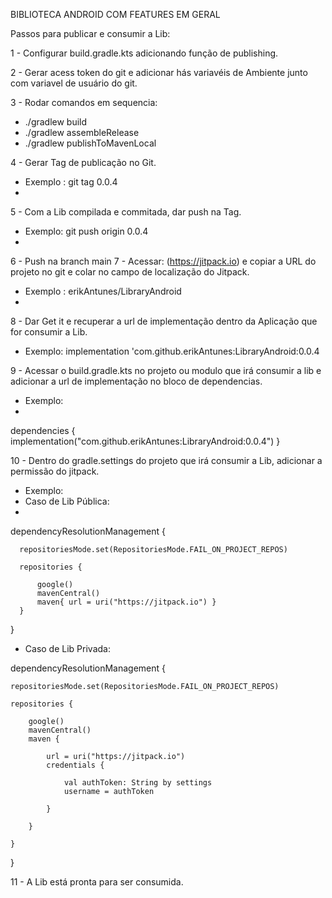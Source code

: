 BIBLIOTECA ANDROID COM FEATURES EM GERAL

Passos para publicar e consumir a Lib:

1 - Configurar build.gradle.kts adicionando função de publishing.

2 - Gerar acess token do git e adicionar hás variavéis de Ambiente junto com variavel de usuário do git.

3 - Rodar comandos em sequencia:
  - ./gradlew build
  - ./gradlew assembleRelease
  - ./gradlew publishToMavenLocal

4 - Gerar Tag de publicação no Git. 
  - Exemplo : git tag 0.0.4
  - 
5 - Com a Lib compilada e commitada, dar push na Tag.
  - Exemplo: git push origin 0.0.4
  - 
6 - Push na branch main
7 - Acessar: (https://jitpack.io) e copiar a URL do projeto no git e colar no campo de localização do Jitpack.
  - Exemplo : erikAntunes/LibraryAndroid
  - 
8 - Dar Get it e recuperar a url de implementação dentro da Aplicação que for consumir a Lib. 
  - Exemplo:  implementation 'com.github.erikAntunes:LibraryAndroid:0.0.4

9 - Acessar o build.gradle.kts no projeto ou modulo que irá consumir a lib e adicionar a url de implementação no bloco de dependencias.
  - Exemplo:
  - 
 dependencies {
    implementation("com.github.erikAntunes:LibraryAndroid:0.0.4")
}

10 - Dentro do gradle.settings do projeto que irá consumir a Lib, adicionar a permissão do jitpack.
  - Exemplo:
  - Caso de Lib Pública:
  - 
  dependencyResolutionManagement {

      repositoriesMode.set(RepositoriesMode.FAIL_ON_PROJECT_REPOS)
    
      repositories {
    
          google()
          mavenCentral()
          maven{ url = uri("https://jitpack.io") }
      }
    
}

- Caso de Lib Privada:

dependencyResolutionManagement {

    repositoriesMode.set(RepositoriesMode.FAIL_ON_PROJECT_REPOS)
    
    repositories {
    
        google()
        mavenCentral()
        maven {
        
            url = uri("https://jitpack.io")
            credentials {
            
                val authToken: String by settings
                username = authToken
                
            }
            
        }
        
    }
    
}

11 - A Lib está pronta para ser consumida.

